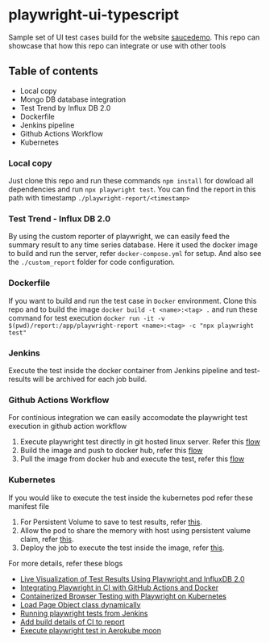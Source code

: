 # playwright-ui-typescript
Sample set of UI test cases build for the website [saucedemo](https://saucedemo.com). This repo can showcase that how this repo can integrate or use with other tools

## Table of contents
* Local copy
* Mongo DB database integration
* Test Trend by Influx DB 2.0
* Dockerfile
* Jenkins pipeline
* Github Actions Workflow
* Kubernetes


### Local copy
Just clone this repo and run these commands `npm install` for dowload all dependencies and run `npx playwright test`.
You can find the report in this path with timestamp `./playwright-report/<timestamp>`

### Test Trend - Influx DB 2.0
By using  the custom reporter of playwright, we can easily feed  the summary result to any time series database. Here it used the docker image to build and run the server, refer `docker-compose.yml` for setup. And also see the `./custom_report` folder for code configuration.

### Dockerfile
If you want to build and run the test case in `Docker` environment. Clone this repo and to build the image
`docker build -t <name>:<tag> .` and run these command for test execution `docker run -it -v $(pwd)/report:/app/playwright-report <name>:<tag> -c "npx playwright test"`
### Jenkins
Execute the test inside the docker container from Jenkins pipeline and test-results will be archived for each job build.

### Github Actions Workflow
For continious integration we can easily accomodate the playwright test execution in github action workflow

1. Execute playwright test directly in git hosted linux server. Refer this [flow](https://github.com/thananauto/playwright-ui-typescript/blob/main/.github/workflows/playwright-test.yml)
2. Build the image and push to docker hub, refer this [flow](https://github.com/thananauto/playwright-ui-typescript/blob/main/.github/workflows/docker-registry.yml)
3. Pull the image from docker hub and execute the test, refer this [flow](https://github.com/thananauto/playwright-ui-typescript/blob/main/.github/workflows/test-from-docker.yml)


### Kubernetes
If you would like to execute the test inside the kubernetes pod refer these manifest file
1. For Persistent Volume to save to test results, refer [this](https://github.com/thananauto/playwright-ui-typescript/blob/main/k8s-manifests/pv.yml).
2. Allow the pod to share the memory with host using persistent valume claim, refer [this](https://github.com/thananauto/playwright-ui-typescript/blob/main/k8s-manifests/pvc.yml).
3. Deploy the job to execute the test inside the image, refer [this](https://github.com/thananauto/playwright-ui-typescript/blob/main/k8s-manifests/job.yml).


For more details, refer these blogs
* [Live Visualization of Test Results Using Playwright and InfluxDB 2.0](https://medium.com/@thananjayan1988/live-visualization-of-test-results-using-playwright-and-influxdb-2-0-2a193656dda2)
* [Integrating Playwright in CI with GitHub Actions and Docker](https://medium.com/@thananjayan1988/integrating-playwright-in-ci-with-github-actions-and-docker-7baafe76de99)
* [Containerized Browser Testing with Playwright on Kubernetes](https://medium.com/@thananjayan1988/containerized-browser-testing-with-playwright-on-kubernetes-09743e5d2362)
* [Load Page Object class dynamically ](https://medium.com/@thananjayan1988/optimizing-playwright-tests-with-dynamic-page-object-loading-dfda67be81e4)
* [Running playwright tests from Jenkins](https://medium.com/@thananjayan1988/ci-cd-pipeline-running-playwright-tests-in-jenkins-with-docker-f9f08fda4bfc)
* [Add build details of CI to report](https://medium.com/@thananjayan1988/how-playwright-metadata-elevates-reporting-in-ci-cd-5f4460b7b795)
* [Execute playwright test in Aerokube moon](https://medium.com/devops-dev/deploying-aerokube-moon-for-browser-automation-with-playwright-using-helm-20ece0964048)
